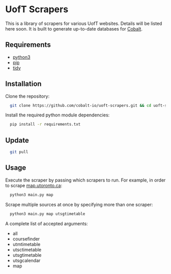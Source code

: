 # UofT Scrapers
This is a library of scrapers for various UofT websites. Details will be listed here soon.
It is built to generate up-to-date databases for [Cobalt](https://github.com/cobalt-io).

## Requirements
 - [python3](https://www.python.org/download/releases/3.4.3/)
 - [pip](https://pypi.python.org/pypi/pip#downloads)
 - [tidy](http://www.w3.org/People/Raggett/tidy/)

## Installation
Clone the repository:
```bash
  git clone https://github.com/cobalt-io/uoft-scrapers.git && cd uoft-scrapers
```

Install the required python module dependencies:
```bash
  pip install -r requirements.txt
  ```

## Update
```bash
  git pull
```

## Usage
Execute the scraper by passing which scrapers to run. For example, in order to scrape [map.utoronto.ca](http://map.utoronto.ca):
```bash
  python3 main.py map
```
Scrape multiple sources at once by specifying more than one scraper:
```bash
  python3 main.py map utsgtimetable
```
A complete list of accepted arguments:
 - all
 - coursefinder
 - utmtimetable
 - utsctimetable
 - utsgtimetable
 - utsgcalendar
 - map
